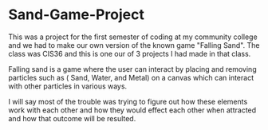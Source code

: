 # Sand-Game-Project
This was a project for the first semester of coding at my community college and we had to make our own version of the known game "Falling Sand". 
The class was CIS36 and this is one our of 3 projects I had made in that class.

Falling sand is a game where the user can interact by placing and removing particles such as ( Sand, Water, and Metal) on a canvas which can interact with other 
particles in various ways.

I will say most of the trouble was trying to figure out how these elements work with each other and how they would effect each other when attracted and how that outcome will be resulted. 
